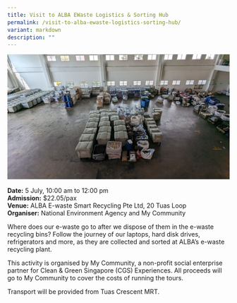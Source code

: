 ```yaml
---
title: Visit to ALBA EWaste Logistics & Sorting Hub
permalink: /visit-to-alba-ewaste-logistics-sorting-hub/
variant: markdown
description: ""
---
```

![ALBA](/images/Tours/ALBA_My_Community.jpg)

**Date:** 5 July, 10:00 am to 12:00 pm<br>
**Admission:** $22.05/pax <br>
**Venue:** ALBA E-waste Smart Recycling Pte Ltd, 20 Tuas Loop<br>
**Organiser:** National Environment Agency and My Community

Where does our e-waste go to after we dispose of them in the e-waste recycling bins? Follow the journey of our laptops, hard disk drives, refrigerators and more, as they are collected and sorted at ALBA’s e-waste recycling plant.

This activity is organised by My Community, a non-profit social enterprise partner for Clean &amp; Green Singapore (CGS) Experiences. All proceeds will go to My Community to cover the costs of running the tours.

Transport will be provided from Tuas Crescent MRT.

<a class="btn-link" target="_blank" href="https://mycommunity.org.sg/programme/open-my-factory-alba-e-waste-sorting-logistics-hub/">
	<img src="/images/gogreensg_website-32.png">
</a>

<style>
	.btn-link {
		display: none;
	}
	a.btn-link[target="_blank"]:after {
	display: none;
}
	.btn-link > img {
		width: 100%;
	}
</style>